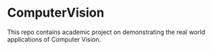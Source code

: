 # ComputerVision
This repo contains academic project on demonstrating the real world applications of Computer Vision.
